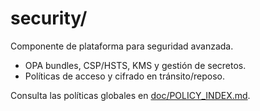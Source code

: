 # security/

Componente de plataforma para seguridad avanzada.

- OPA bundles, CSP/HSTS, KMS y gestión de secretos.
- Políticas de acceso y cifrado en tránsito/reposo.

Consulta las políticas globales en [doc/POLICY_INDEX.md](../../doc/POLICY_INDEX.md).